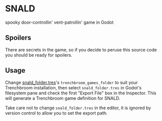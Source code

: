 # SNALD

spooky door-controllin' vent-patrollin' game in Godot

## Spoilers

There are secrets in the game, so if you decide to peruse this source code you should be ready for spoilers.

## Usage

Change [snald_folder.tres](snald_folder.tres)'s `trenchbroom_games_folder` to suit your Trenchbroom installation, then select `snald_folder.tres` in Godot's filesystem pane and check the first "Export File" box in the Inspector. This will generate a Trenchbroom game definition for SNALD.

Take care not to change `snald_folder.tres` in the editor, it is ignored by version control to allow you to set the export path.